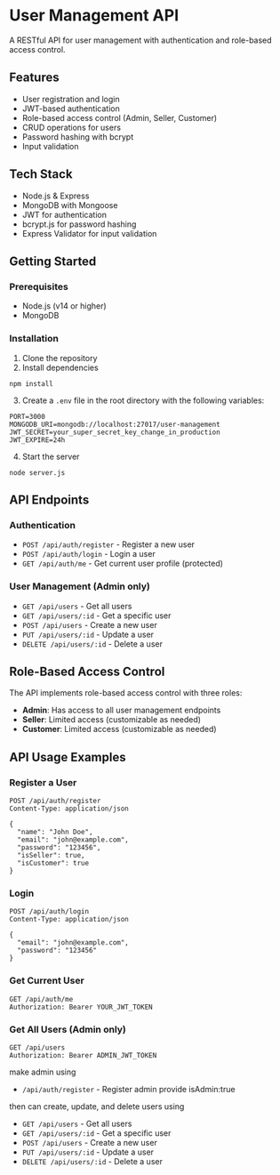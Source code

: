 # User Management API

A RESTful API for user management with authentication and role-based access control.

## Features

- User registration and login
- JWT-based authentication
- Role-based access control (Admin, Seller, Customer)
- CRUD operations for users
- Password hashing with bcrypt
- Input validation

## Tech Stack

- Node.js & Express
- MongoDB with Mongoose
- JWT for authentication
- bcrypt.js for password hashing
- Express Validator for input validation

## Getting Started

### Prerequisites

- Node.js (v14 or higher)
- MongoDB

### Installation

1. Clone the repository
2. Install dependencies
```
npm install
```
3. Create a `.env` file in the root directory with the following variables:
```
PORT=3000
MONGODB_URI=mongodb://localhost:27017/user-management
JWT_SECRET=your_super_secret_key_change_in_production
JWT_EXPIRE=24h
```
4. Start the server
```
node server.js
```

## API Endpoints

### Authentication

- `POST /api/auth/register` - Register a new user
- `POST /api/auth/login` - Login a user
- `GET /api/auth/me` - Get current user profile (protected)

### User Management (Admin only)

- `GET /api/users` - Get all users
- `GET /api/users/:id` - Get a specific user
- `POST /api/users` - Create a new user
- `PUT /api/users/:id` - Update a user
- `DELETE /api/users/:id` - Delete a user

## Role-Based Access Control

The API implements role-based access control with three roles:

- **Admin**: Has access to all user management endpoints
- **Seller**: Limited access (customizable as needed)
- **Customer**: Limited access (customizable as needed)

## API Usage Examples

### Register a User

```
POST /api/auth/register
Content-Type: application/json

{
  "name": "John Doe",
  "email": "john@example.com",
  "password": "123456",
  "isSeller": true,
  "isCustomer": true
}
```

### Login

```
POST /api/auth/login
Content-Type: application/json

{
  "email": "john@example.com",
  "password": "123456"
}
```

### Get Current User

```
GET /api/auth/me
Authorization: Bearer YOUR_JWT_TOKEN
```

### Get All Users (Admin only)

```
GET /api/users
Authorization: Bearer ADMIN_JWT_TOKEN
```

make admin using
- `/api/auth/register` - Register admin
provide isAdmin:true

then can create, update, and delete users using
- `GET /api/users` - Get all users
- `GET /api/users/:id` - Get a specific user
- `POST /api/users` - Create a new user
- `PUT /api/users/:id` - Update a user
- `DELETE /api/users/:id` - Delete a user
